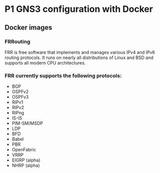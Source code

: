 # P1 GNS3 configuration with Docker


## Docker images

### FRRouting

FRR is free software that implements and manages various IPv4 and IPv6 routing protocols. It runs on nearly all distributions of Linux and BSD and supports all modern CPU architectures.

### FRR currently supports the following protocols:

- BGP
- OSPFv2
- OSPFv3
- RIPv1
- RIPv2
- RIPng
- IS-IS
- PIM-SM/MSDP
- LDP
- BFD
- Babel
- PBR
- OpenFabric
- VRRP
- EIGRP (alpha)
- NHRP (alpha)
